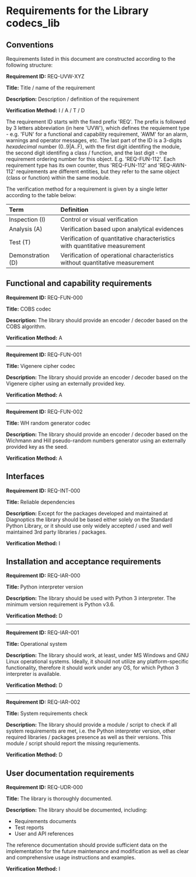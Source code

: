 # Requirements for the Library codecs_lib

## Conventions

Requirements listed in this document are constructed according to the following structure:

**Requirement ID:** REQ-UVW-XYZ

**Title:** Title / name of the requirement

**Description:** Description / definition of the requirement

**Verification Method:** I / A / T / D

The requirement ID starts with the fixed prefix 'REQ'. The prefix is followed by 3 letters abbreviation (in here 'UVW'), which defines the requiement type - e.g. 'FUN' for a functional and capability requirement, 'AWM' for an alarm, warnings and operator messages, etc. The last part of the ID is a 3-digits *hexadecimal* number (0..9|A..F), with the first digit identifing the module, the second digit identifing a class / function, and the last digit - the requirement ordering number for this object. E.g. 'REQ-FUN-112'. Each requirement type has its own counter, thus 'REQ-FUN-112' and 'REQ-AWN-112' requirements are different entities, but they refer to the same object (class or function) within the same module.

The verification method for a requirement is given by a single letter according to the table below:

| **Term**          | **Definition**                                                               |
| :---------------- | :--------------------------------------------------------------------------- |
| Inspection (I)    | Control or visual verification                                               |
| Analysis (A)      | Verification based upon analytical evidences                                 |
| Test (T)          | Verification of quantitative characteristics with quantitative measurement   |
| Demonstration (D) | Verification of operational characteristics without quantitative measurement |

## Functional and capability requirements

**Requirement ID:** REQ-FUN-000

**Title:** COBS codec

**Description:** The library should provide an encoder / decoder based on the COBS algorithm.

**Verification Method:** A

---

**Requirement ID:** REQ-FUN-001

**Title:** Vigenere cipher codec

**Description:** The library should provide an encoder / decoder based on the Vigenere cipher using an externally provided key.

**Verification Method:** A

---

**Requirement ID:** REQ-FUN-002

**Title:** WH random generator codec

**Description:** The library should provide an encoder / decoder based on the Wichmann and Hill pseudo-random numbers generator using an externally provided key as the seed.

**Verification Method:** A

## Interfaces

**Requirement ID:** REQ-INT-000

**Title:** Reliable dependencies

**Description:** Except for the packages developed and maintained at Diagnoptics the library should be based either solely on the Standard Python Library, or it should use only widely accepted / used and well maintained 3rd party libraries / packages.

**Verification Method:** I

## Installation and acceptance requirements

**Requirement ID:** REQ-IAR-000

**Title:** Python interpreter version

**Description:** The library should be used with Python 3 interpreter. The minimum version requirement is Python v3.6.

**Verification Method:** D

---

**Requirement ID:** REQ-IAR-001

**Title:** Operational system

**Description:** The library should work, at least, under MS Windows and GNU Linux operational systems. Ideally, it should not utilize any platform-specific functionality, therefore it should work under any OS, for which Python 3 interpreter is available.

**Verification Method:** D

---

**Requirement ID:** REQ-IAR-002

**Title:** System requirements check

**Description:** The library should provide a module / script to check if all system requirements are met, i.e. the Python interpreter version, other required libraries / packages presence as well as their versions. This module / script should report the missing requriements.

**Verification Method:** D

## User documentation requirements

**Requirement ID:** REQ-UDR-000

**Title:** The library is thoroughly documented.

**Description:** The library should be documented, including:

* Requirements documents
* Test reports
* User and API references

The reference documentation should provide sufficient data on the implementation for the future maintenance and modification as well as clear and comprehensive usage instructions and examples.

**Verification Method:** I
